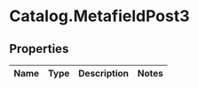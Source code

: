 # Catalog.MetafieldPost3

## Properties
Name | Type | Description | Notes
------------ | ------------- | ------------- | -------------
